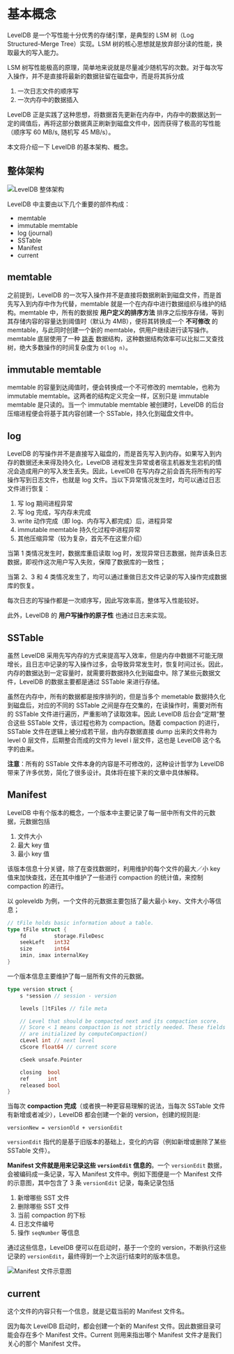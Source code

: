 # 基本概念

LevelDB 是一个写性能十分优秀的存储引擎，是典型的 LSM 树（Log Structured-Merge Tree）实现。LSM 树的核心思想就是放弃部分读的性能，换取最大的写入能力。

LSM 树写性能极高的原理，简单地来说就是尽量减少随机写的次数。对于每次写入操作，并不是直接将最新的数据驻留在磁盘中，而是将其拆分成
1. 一次日志文件的顺序写
2. 一次内存中的数据插入

LevelDB 正是实践了这种思想，将数据首先更新在内存中，内存中的数据达到一定的阈值后，再将这部分数据真正刷新到磁盘文件中，因而获得了极高的写性能（顺序写 60 MB/s, 随机写 45 MB/s）。

本文将介绍一下 LevelDB 的基本架构、概念。

## 整体架构

![LevelDB 整体架构](./images/architecture.jpeg)

LevelDB 中主要由以下几个重要的部件构成：

-  memtable
-  immutable memtable
-  log (journal)
-  SSTable
-  Manifest
-  current

## memtable

之前提到，LevelDB 的一次写入操作并不是直接将数据刷新到磁盘文件，而是首先写入到内存中作为代替，memtable 就是一个在内存中进行数据组织与维护的结构。memtable 中，所有的数据按 **用户定义的排序方法** 排序之后按序存储，等到其存储内容的容量达到阈值时（默认为 4MB），便将其转换成一个 **不可修改** 的 memtable，与此同时创建一个新的 memtable，供用户继续进行读写操作。memtable 底层使用了一种 [跳表](https://zh.wikipedia.org/wiki/%E8%B7%B3%E8%B7%83%E5%88%97%E8%A1%A8>) 数据结构，这种数据结构效率可以比拟二叉查找树，绝大多数操作的时间复杂度为 `O(log n)`。

## immutable memtable

memtable 的容量到达阈值时，便会转换成一个不可修改的 memtable，也称为 immutable memtable。这两者的结构定义完全一样，区别只是 immutable memtable 是只读的。当一个 immutable memtable 被创建时，LevelDB 的后台压缩进程便会将基于其内容创建一个 SSTable，持久化到磁盘文件中。

## log

LevelDB 的写操作并不是直接写入磁盘的，而是首先写入到内存。如果写入到内存的数据还未来得及持久化，LevelDB 进程发生异常或者宿主机器发生宕机的情况会造成用户的写入发生丢失。因此，LevelDB 在写内存之前会首先将所有的写操作写到日志文件，也就是 log 文件。当以下异常情况发生时，均可以通过日志文件进行恢复：

1. 写 log 期间进程异常
2. 写 log 完成，写内存未完成
3. write 动作完成（即 log、内存写入都完成）后，进程异常
4. immutable memtable 持久化过程中进程异常
5. 其他压缩异常（较为复杂，首先不在这里介绍）

当第 1 类情况发生时，数据库重启读取 log 时，发现异常日志数据，抛弃该条日志数据，即视作这次用户写入失败，保障了数据库的一致性；

当第 2、3 和 4 类情况发生了，均可以通过重做日志文件记录的写入操作完成数据库的恢复。

每次日志的写操作都是一次顺序写，因此写效率高，整体写入性能较好。

此外，LevelDB 的 **用户写操作的原子性** 也通过日志来实现。

## SSTable

虽然 LevelDB 采用先写内存的方式来提高写入效率，但是内存中数据不可能无限增长，且日志中记录的写入操作过多，会导致异常发生时，恢复时间过长。因此，内存的数据达到一定容量时，就需要将数据持久化到磁盘中。除了某些元数据文件，LevelDB 的数据主要都是通过 SSTable 来进行存储。

虽然在内存中，所有的数据都是按序排列的，但是当多个 memetable 数据持久化到磁盘后，对应的不同的 SSTable 之间是存在交集的，在读操作时，需要对所有的 SSTable 文件进行遍历，严重影响了读取效率。因此 LevelDB 后台会“定期“整合这些 SSTable 文件，该过程也称为 compaction。随着 compaction 的进行，SSTable 文件在逻辑上被分成若干层，由内存数据直接 dump 出来的文件称为 level 0 层文件，后期整合而成的文件为 level i 层文件，这也是 LevelDB 这个名字的由来。

**注意**：所有的 SSTable 文件本身的内容是不可修改的，这种设计哲学为 LevelDB 带来了许多优势，简化了很多设计。具体将在接下来的文章中具体解释。

## Manifest

LevelDB 中有个版本的概念，一个版本中主要记录了每一层中所有文件的元数据，元数据包括
1. 文件大小
2. 最大 key 值
3. 最小 key 值

该版本信息十分关键，除了在查找数据时，利用维护的每个文件的最大／小 key 值来加快查找，还在其中维护了一些进行 compaction 的统计值，来控制 compaction 的进行。

以 goleveldb 为例，一个文件的元数据主要包括了最大最小 key、文件大小等信息；

```go
// tFile holds basic information about a table.
type tFile struct {
    fd         storage.FileDesc
    seekLeft   int32
    size       int64
    imin, imax internalKey
}
```

一个版本信息主要维护了每一层所有文件的元数据。

```go
type version struct {
    s *session // session - version

    levels []tFiles // file meta

    // Level that should be compacted next and its compaction score.
    // Score < 1 means compaction is not strictly needed. These fields
    // are initialized by computeCompaction()
    cLevel int // next level
    cScore float64 // current score

    cSeek unsafe.Pointer

    closing  bool
    ref      int
    released bool
}
```

当每次 **compaction 完成**（或者换一种更容易理解的说法，当每次 SSTable 文件有新增或者减少），LevelDB 都会创建一个新的 version，创建的规则是:

```text
versionNew = versionOld + versionEdit
```

`versionEdit` 指代的是基于旧版本的基础上，变化的内容（例如新增或删除了某些 SSTable 文件）。

**Manifest 文件就是用来记录这些 `versionEdit` 信息的**。一个 `versionEdit` 数据，会被编码成一条记录，写入 Manifest 文件中。例如下图便是一个 Manifest 文件的示意图，其中包含了 3 条 `versionEdit` 记录，每条记录包括
1. 新增哪些 SST 文件
2. 删除哪些 SST 文件
3. 当前 compaction 的下标
4. 日志文件编号
5. 操作 `seqNumber` 等信息

通过这些信息，LevelDB 便可以在启动时，基于一个空的 version，不断执行这些记录的 `versionEdit`，最终得到一个上次运行结束时的版本信息。

![Manifest 文件示意图](./images/manifest.jpeg)

## current

这个文件的内容只有一个信息，就是记载当前的 Manifest 文件名。

因为每次 LevelDB 启动时，都会创建一个新的 Manifest 文件。因此数据目录可能会存在多个 Manifest 文件。Current 则用来指出哪个 Manifest 文件才是我们关心的那个 Manifest 文件。

